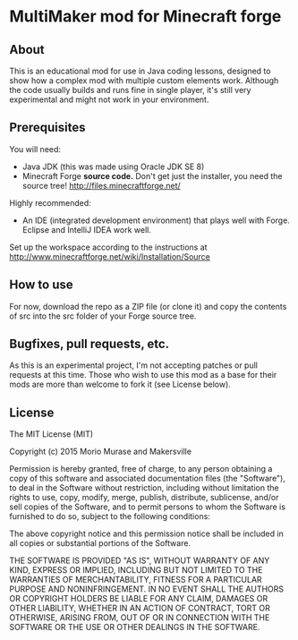 # MultiMaker mod for Minecraft forge

## About
This is an educational mod for use in Java coding lessons, designed to show how a complex mod with multiple custom elements work. Although the code usually builds and runs fine in single player, it's still very experimental and might not work in your environment.

## Prerequisites
You will need:
* Java JDK (this was made using Oracle JDK SE 8)
* Minecraft Forge __source code.__ Don't get just the installer, you need the source tree! http://files.minecraftforge.net/

Highly recommended:
* An IDE (integrated development environment) that plays well with Forge. Eclipse and IntelliJ IDEA work well.

Set up the workspace according to the instructions at http://www.minecraftforge.net/wiki/Installation/Source

## How to use

For now, download the repo as a ZIP file (or clone it) and copy the contents of src into the src folder of your Forge source tree.

## Bugfixes, pull requests, etc.

As this is an experimental project, I'm not accepting patches or pull requests at this time. Those who wish to use this mod as a base for their mods are more than welcome to fork it (see License below).

## License

The MIT License (MIT)

Copyright (c) 2015 Morio Murase and Makersville

Permission is hereby granted, free of charge, to any person obtaining a copy
of this software and associated documentation files (the "Software"), to deal
in the Software without restriction, including without limitation the rights
to use, copy, modify, merge, publish, distribute, sublicense, and/or sell
copies of the Software, and to permit persons to whom the Software is
furnished to do so, subject to the following conditions:

The above copyright notice and this permission notice shall be included in
all copies or substantial portions of the Software.

THE SOFTWARE IS PROVIDED "AS IS", WITHOUT WARRANTY OF ANY KIND, EXPRESS OR
IMPLIED, INCLUDING BUT NOT LIMITED TO THE WARRANTIES OF MERCHANTABILITY,
FITNESS FOR A PARTICULAR PURPOSE AND NONINFRINGEMENT. IN NO EVENT SHALL THE
AUTHORS OR COPYRIGHT HOLDERS BE LIABLE FOR ANY CLAIM, DAMAGES OR OTHER
LIABILITY, WHETHER IN AN ACTION OF CONTRACT, TORT OR OTHERWISE, ARISING FROM,
OUT OF OR IN CONNECTION WITH THE SOFTWARE OR THE USE OR OTHER DEALINGS IN
THE SOFTWARE.
